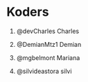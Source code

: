 # Koders

1. @devCharles Charles
2. @DemianMtz1 Demian
3. @mgbelmont Mariana


8. @silvideastora silvi
